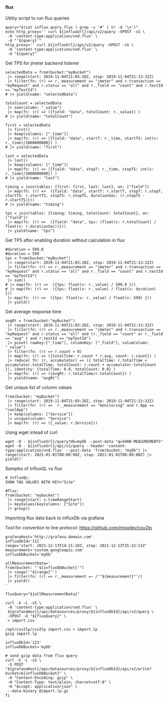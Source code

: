 #### flux

Utility script to run flux queries

    query="$(cat influx.query.flux | grep -v '#' | tr -d '\n')"
    echo http_proxy='' curl ${influxUrl}/api/v2/query -XPOST -sS \
     -H 'content-type:application/vnd.flux' \
     -d "'${query}'"
    http_proxy='' curl ${influxUrl}/api/v2/query -XPOST -sS \
     -H 'content-type:application/vnd.flux' \
     -d "${query}"

Get TPS for jmeter backend listener

    selectedData = from(bucket:"myBucket")
     |> range(start: 2019-11-04T21:03:28Z, stop: 2019-11-04T21:13:32Z)
     |> filter(fn: (r) => r._measurement == "jmeter" and r.transaction == "myRequest" and r.status == "all" and r._field == "count" and r.testId == "myTestId")
    # |> yield(name: "selectedData")
    
    totalCount = selectedData
     |> sum(column: "_value")
     |> map(fn: (r) => ({field: "data", totalCount: r._value}) )
    # |> yield(name: "totalCount")
    
    first = selectedData
     |> first()
     |> keep(columns: ["_time"])
     |> map(fn: (r) => ({field: "data", startT: r._time, startTS: int(v: r._time)/1000000000}) )
    # |> yield(name: "first")
    
    last = selectedData
     |> last()
     |> keep(columns: ["_time"])
     |> map(fn: (r) => ({field: "data", stopT: r._time, stopTS: int(v: r._time)/1000000000}) )
    # |> yield(name: "last")
    
    timing = join(tables: {first: first, last: last}, on: ["field"])
     |> map(fn: (r) =>  ({field: "data", startT: r.startT, stopT: r.stopT, startTS: r.startTS, stopTS: r.stopTS, durationSec: (r.stopTS - r.startTS)}))
    # |> yield(name: "timing")
    
    tps = join(tables: {timing: timing, totalCount: totalCount}, on: ["field"])
     |> map(fn: (r) =>  ({field: "data", tps: (float(v: r.totalCount) / float(v: r.durationSec))}))
     |> yield(name: "tps")

Get TPS after enabling duration without calculation in flux

    #duration = 599.0
    #duration = 599
    tps = from(bucket:"myBucket")
     |> range(start: 2019-11-04T21:03:28Z, stop: 2019-11-04T21:13:32Z)
     |> filter(fn: (r) => r._measurement == "jmeter" and r.transaction == "myRequest" and r.status == "all" and r._field == "count" and r.testId == "myTestId")
     |> sum()
    # |> map(fn: (r) =>  ({tps: float(v: r._value) / 599.0 }))
    # |> map(fn: (r) =>  ({tps: float(v: r._value) / float(v: duration) }))
     |> map(fn: (r) =>  ({tps: float(v: r._value) / float(v: 599) }))
     |> yield()


Get average response time

    avgRt = from(bucket:"myBucket")
     |> range(start: 2019-11-04T21:03:28Z, stop: 2019-11-04T21:13:32Z)
     |> filter(fn: (r) => r._measurement == "jmeter" and r.transaction == "myRequest" and r.status == "all" and (r._field == "count" or r._field == "avg" ) and r.testId == "myTestId")
     |> pivot( rowKey:["_time"], columnKey: ["_field"], valueColumn: "_value")
     |> filter(fn: (r) => r.count > 0)
     |> map(fn: (r) => ({totalTime: r.count * r.avg, count: r.count}) )
     |> reduce( fn: (r, accumulator) => ({ totalTime: r.totalTime + accumulator.totalTime, totalCount: r.count + accumulator.totalCount }), identity: {totalTime: 0.0, totalCount: 0.0} )
     |> map(fn: (r) => ({avgRt: r.totalTime/r.totalCount}) )
     |> yield(name: "avgRt")

Get unique list of column values

    from(bucket: "myBucket")
     |> range(start: 2019-11-04T21:03:28Z, stop: 2019-11-04T21:13:32Z)
     |> filter(fn: (r) =>  r._measurement == "monitoring" and r.App == "coolApp")
     |> keep(columns: ["Service"])
     |> unique(column: "Service")
     |> map(fn: (r) => ({_value: r.Service}))

Using wget intead of curl

    wget -O - ${influxUrl}/query?db=myDb --post-data "q=SHOW MEASUREMENTS"
    wget -O - ${influxUrl}/api/v2/query --header 'content-type:application/vnd.flux' --post-data 'from(bucket: "myDb") |> range(start: 2021-01-01T00:00:00Z, stop: 2021-01-02T00:00:00Z) |> yield()'

Samples of InfluxQL vs flux

    # InfluxQL:
    SHOW TAG VALUES WITH KEY="Site"

    #Flux:    
    from(bucket: "mybucket")
     |> range(start: v.timeRangeStart)
     |> keyValues(keyColumns: ["Site"])
     |> group()

Importing flux data back to influxDb via grafana

Tool for convertion to line protocol: https://github.com/mispdev/csv2lp


    grafanaHost='http://grafana.domain.com'
    influxDbId='111'
    range='start: 2021-12-13T14:21:10Z, stop: 2021-12-13T15:22:13Z'
    measurement='custom.googleapis.com'
    influxDbBucket='myDb'

    allMeasurementData='
    from(bucket: "'${influxDbBucket}'")
     |> range('"${range}"')
     |> filter(fn: (r) => r._measurement =~ /'"${measurement}"'/)
     |> yield()
    '

    fluxQuery="${allMeasurementData}"

    curl -k -L -sS \
     -H 'content-type:application/vnd.flux' \
     ${grafanaHost}/api/datasources/proxy/${influxDbId}/api/v2/query \
     -XPOST -d "${fluxQuery}" \
     > import.csv

    /opt/csv2lp/csv2lp import.csv > import.lp
    gzip import.lp

    influxDbId='123'
    influxDbBucket='myDb'
    
    # send gzip data from flux query
    curl -k -L -sS \
     -X POST "${grafanaHost}/api/datasources/proxy/${influxDbId}/api/v2/write?bucket=${influxDbBucket}" \
     -H "Content-Encoding: gzip" \
     -H "Content-Type: text/plain; charset=utf-8" \
     -H "Accept: application/json" \
     --data-binary @import.lp.gz
    fi
